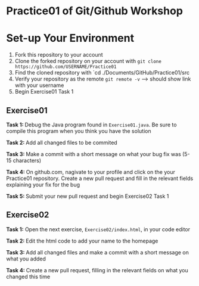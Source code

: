 # Practice01 of Git/Github Workshop

# Set-up Your Environment
1. Fork this repository to your account
2. Clone the forked repository on your account with `git clone https://github.com/USERNAME/Practice01`
3. Find the cloned repository with `cd ./Documents/GitHub/Practice01/src
4. Verify your repository as the remote `git remote -v` --> should show link with your username
5. Begin Exercise01 Task 1


## Exercise01 

<b>Task 1: </b> Debug the Java program found in ```Exercise01.java```. Be sure to compile this program when you think you have the solution

<b>Task 2: </b> Add all changed files to be commited

<b>Task 3: </b> Make a commit with a short message on what your bug fix was (5-15 characters)

<b>Task 4: </b> On github.com, nagivate to your profile and click on the your Practice01 repository. Create a new pull request and fill in the relevant fields explaining your fix for the bug

<b>Task 5: </b> Submit your new pull request and begin Exercise02 Task 1


## Exercise02

<b>Task 1:</b> Open the next exercise, ```Exercise02/index.html```, in your code editor

<b>Task 2: </b> Edit the html code to add your name to the homepage

<b>Task 3: </b> Add all changed files and make a commit with a short message on what you added

<b>Task 4: </b> Create a new pull request, filling in the relevant fields on what you changed this time
